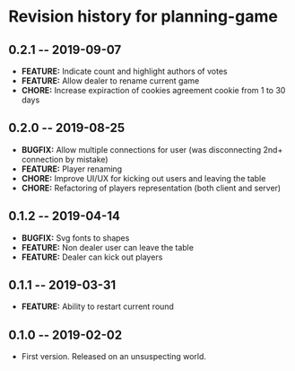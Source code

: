 # Revision history for planning-game

## 0.2.1 -- 2019-09-07

* **FEATURE:** Indicate count and highlight authors of votes
* **FEATURE:** Allow dealer to rename current game
* **CHORE:** Increase expiraction of cookies agreement cookie from 1 to 30 days

## 0.2.0 -- 2019-08-25

* **BUGFIX:** Allow multiple connections for user (was disconnecting 2nd+ connection by mistake)
* **FEATURE:** Player renaming
* **CHORE:** Improve UI/UX for kicking out users and leaving the table
* **CHORE:** Refactoring of players representation (both client and server)

## 0.1.2 -- 2019-04-14

* **BUGFIX:** Svg fonts to shapes
* **FEATURE:** Non dealer user can leave the table
* **FEATURE:** Dealer can kick out players

## 0.1.1 -- 2019-03-31

* **FEATURE:** Ability to restart current round

## 0.1.0 -- 2019-02-02

* First version. Released on an unsuspecting world.
